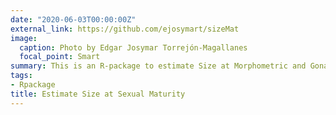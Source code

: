 ```yaml
---
date: "2020-06-03T00:00:00Z"
external_link: https://github.com/ejosymart/sizeMat
image:
  caption: Photo by Edgar Josymar Torrejón-Magallanes
  focal_point: Smart
summary: This is an R-package to estimate Size at Morphometric and Gonadal Maturity for organisms, usually fish and invertebrates. It includes methods for classification based on relative growth (principal components analysis, hierarchical clustering, discriminant analysis), logistic regression (frequentist or Bayes), parameters estimation and some basic plots. The estimation of morphometric maturity used two allometric variables and is based on the relative growth. On the other hand, the estimation of gonadal maturity used one allometric variable and the stage of sexual maturity (gonad maturation stage).
tags: 
- Rpackage
title: Estimate Size at Sexual Maturity
---
```


